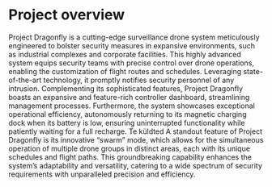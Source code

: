 # Project overview

Project Dragonfly is a cutting-edge surveillance drone system meticulously engineered to bolster security measures in expansive environments, such as industrial complexes and corporate facilities. This highly advanced system equips security teams with precise control over drone operations, enabling the customization of flight routes and schedules. Leveraging state-of-the-art technology, it promptly notifies security personnel of any intrusion. Complementing its sophisticated features, Project Dragonfly boasts an expansive and feature-rich controller dashboard, streamlining management processes. Furthermore, the system showcases exceptional operational efficiency, autonomously returning to its magnetic charging dock when its battery is low, ensuring uninterrupted functionality while patiently waiting for a full recharge.
Te küldted
A standout feature of Project Dragonfly is its innovative “swarm” mode, which allows for the simultaneous operation of multiple drone groups in distinct areas, each with its unique schedules and flight paths. This groundbreaking capability enhances the system’s adaptability and versatility, catering to a wide spectrum of security requirements with unparalleled precision and efficiency.
